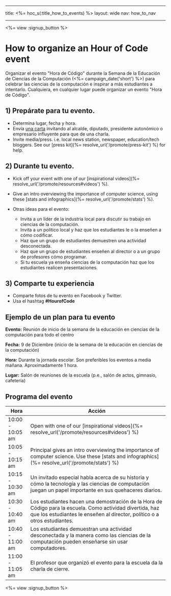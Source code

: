 * * *

title: <%= hoc_s(:title_how_to_events) %> layout: wide nav: how_to_nav

* * *

<%= view :signup_button %>

# How to organize an Hour of Code event

Organizar el evento "Hora de Código" durante la Semana de la Educación de Ciencias de la Computación (<%= campaign_date('short') %>) para celebrar las ciencias de la computación e inspirar a más estudiantes a intentarlo. Cualquiera, en cualquier lugar puede organizar un evento "Hora de Código".

## 1) Prepárate para tu evento.

  * Determina lugar, fecha y hora.
  * Envía [una carta](<%= hoc_uri('https://docs.google.com/a/code.org/document/d/1eP41sKW7y0qq_JvkRIgZK8dWYICaGRZ4CCDETXa78wY/edit') %>) invitando al alcalde, diputado, presidente autonómico o empresario influyente para que de una charla.
  * Invite media/press. i.e. local news station, newspaper, education/tech bloggers. See our [press kit](%= resolve_url('/promote/press-kit') %) for help.

## 2) Durante tu evento.

  * Kick off your event with one of our [inspirational videos](%= resolve_url('/promote/resources#videos') %).
  * Give an intro overviewing the importance of computer science, using these [stats and infographics](%= resolve_url('/promote/stats') %).   
      
    
  * Otras ideas para el evento: 
      * Invita a un líder de la industria local para discutir su trabajo en ciencias de la computación.
      * Invita a un político local y haz que los estudiantes le o la enseñen a cómo codificar.
      * Haz que un grupo de estudiantes demuestren una actividad desconectada.
      * Haz que un grupo de estudiantes enseñen al director o a un grupo de profesores cómo programar.
      * Si tu escuela ya enseña ciencias de la computación haz que los estudiantes realicen presentaciones.

## 3) Comparte tu experiencia

  * Comparte fotos de tu evento en Facebook y Twitter. 
  * Usa el hashtag **#HourofCode**

## Ejemplo de un plan para tu evento

**Evento:** Reunión de inicio de la semana de la educación en ciencias de la computación para todo el centro

**Fecha:** 9 de Diciembre (inicio de la semana de la educación en ciencias de la computación)

**Hora:** Durante la jornada escolar. Son preferibles los eventos a media mañana. Aproximadamente 1 hora.

**Lugar:** Salón de reuniones de la escuela (p.e., salón de actos, gimnasio, cafetería)   
  


## Programa del evento

| Hora             | Acción                                                                                                                                                                                 |
| ---------------- | -------------------------------------------------------------------------------------------------------------------------------------------------------------------------------------- |
| 10:00 - 10:05 am | Open with one of our [inspirational videos](%= resolve_url('/promote/resources#videos') %)                                                                                             |
| 10:05 - 10:15 am | Principal gives an intro overviewing the importance of computer science. Use these [stats and infographics](%= resolve_url('/promote/stats') %)                                        |
| 10:15 - 10:30 am | Un invitado especial habla acerca de su historia y cómo la tecnología y las ciencias de computación juegan un papel importante en sus quehaceres diarios.                              |
| 10:30 - 10:40 am | Los estudiantes hacen una demostración de la Hora de Código para la escuela. Como actividad divertida, haz que los estudiantes le enseñen al director, político o a otros estudiantes. |
| 10:40 - 11:00 am | Los estudiantes demuestran una actividad desconectada y la manera como las ciencias de la computación pueden enseñarse sin usar computadores.                                          |
| 11:00 - 11:05 am | El profesor que organizó el evento para la escuela da la charla de cierre.                                                                                                             |

<%= view :signup_button %>